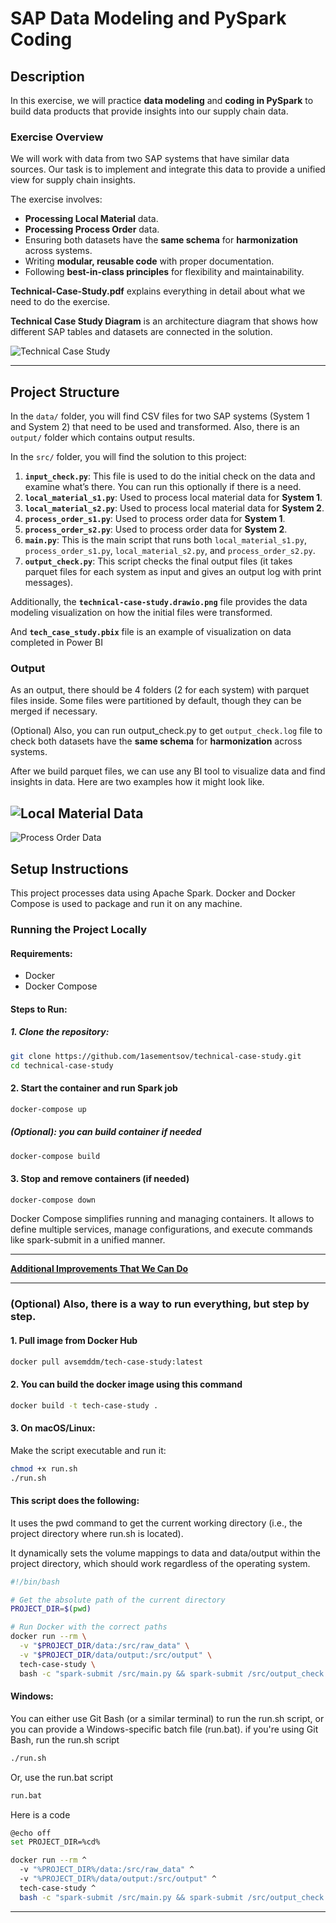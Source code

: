 # SAP Data Modeling and PySpark Coding

## Description

In this exercise, we will practice **data modeling** and **coding in PySpark** to build data products that provide insights into our supply chain data.

### Exercise Overview

We will work with data from two SAP systems that have similar data sources. Our task is to implement and integrate this data to provide a unified view for supply chain insights.

The exercise involves:

- **Processing Local Material** data.
- **Processing Process Order** data.
- Ensuring both datasets have the **same schema** for **harmonization** across systems.
- Writing **modular, reusable code** with proper documentation.
- Following **best-in-class principles** for flexibility and maintainability.

**Technical-Case-Study.pdf** explains everything in detail about what we need to do the exercise.

**Technical Case Study Diagram** is an architecture diagram that shows how different SAP tables and datasets are connected in the solution.

![Technical Case Study](/technical-case-study.drawio.png)

---

## Project Structure

In the `data/` folder, you will find CSV files for two SAP systems (System 1 and System 2) that need to be used and transformed. Also, there is an `output/` folder which contains output results.

In the `src/` folder, you will find the solution to this project:

1. **`input_check.py`**: This file is used to do the initial check on the data and examine what’s there. You can run this optionally if there is a need.
2. **`local_material_s1.py`**: Used to process local material data for **System 1**.
3. **`local_material_s2.py`**: Used to process local material data for **System 2**.
4. **`process_order_s1.py`**: Used to process order data for **System 1**.
5. **`process_order_s2.py`**: Used to process order data for **System 2**.
6. **`main.py`**: This is the main script that runs both `local_material_s1.py`, `process_order_s1.py`, `local_material_s2.py`, and `process_order_s2.py`.
7. **`output_check.py`**: This script checks the final output files (it takes parquet files for each system as input and gives an output log with print messages).

Additionally, the **`technical-case-study.drawio.png`** file provides the data modeling visualization on how the initial files were transformed.

And **`tech_case_study.pbix`** file is an example of visualization on data completed in Power BI

### Output

As an output, there should be 4 folders (2 for each system) with parquet files inside. Some files were partitioned by default, though they can be merged if necessary.

(Optional) Also, you can run output_check.py to get `output_check.log` file to check both datasets have the **same schema** for **harmonization** across systems.

After we build parquet files, we can use any BI tool to visualize data and find insights in data.
Here are two examples how it might look like.

![Local Material Data](/Local_Material_Data.PNG)
---
![Process Order Data](/Process_Order_Data.PNG)

## Setup Instructions

This project processes data using Apache Spark. 
Docker and Docker Compose is used to package and run it on any machine.

### Running the Project Locally

#### Requirements:

- Docker
- Docker Compose

#### Steps to Run:

##### 1. Clone the repository:

```bash
git clone https://github.com/1asementsov/technical-case-study.git
cd technical-case-study
```

#### 2. Start the container and run Spark job
```bash
docker-compose up
```
##### (Optional): you can build container if needed
```bash
docker-compose build
```

#### 3. Stop and remove containers (if needed)
```bash
docker-compose down
```

Docker Compose simplifies running and managing containers. It allows to define multiple services, manage configurations, and execute commands like spark-submit in a unified manner.

---

**[Additional Improvements That We Can Do](technical-case-study-solution/Additional_Improvements.md)**

---

### (**Optional**) Also, there is a way to run everything, but step by step.
#### 1. Pull image from Docker Hub
```bash
docker pull avsemddm/tech-case-study:latest
```

#### 2. You can build the docker image using this command
```bash
docker build -t tech-case-study .
```

#### 3. **On macOS/Linux**: 
Make the script executable and run it:

```bash
chmod +x run.sh
./run.sh
```

#### This script does the following:

It uses the pwd command to get the current working directory (i.e., the project directory where run.sh is located).

It dynamically sets the volume mappings to data and data/output within the project directory, which should work regardless of the operating system.


```bash
#!/bin/bash

# Get the absolute path of the current directory
PROJECT_DIR=$(pwd)

# Run Docker with the correct paths
docker run --rm \
  -v "$PROJECT_DIR/data:/src/raw_data" \
  -v "$PROJECT_DIR/data/output:/src/output" \
  tech-case-study \
  bash -c "spark-submit /src/main.py && spark-submit /src/output_check.py"
```

#### **Windows**: 

You can either use Git Bash (or a similar terminal) to run the run.sh script, or you can provide a Windows-specific batch file (run.bat). if you're using Git Bash, run the run.sh script

```bash
./run.sh
```

Or, use the run.bat script
```bash
run.bat
```

Here is a code
```bash
@echo off
set PROJECT_DIR=%cd%

docker run --rm ^
  -v "%PROJECT_DIR%/data:/src/raw_data" ^
  -v "%PROJECT_DIR%/data/output:/src/output" ^
  tech-case-study ^
  bash -c "spark-submit /src/main.py && spark-submit /src/output_check.py"
```
---

